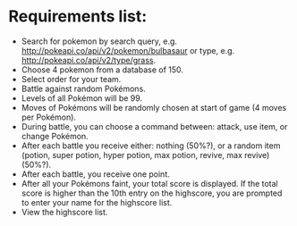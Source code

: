 # Requirements list:

- Search for pokemon by search query, e.g. http://pokeapi.co/api/v2/pokemon/bulbasaur or type, e.g. http://pokeapi.co/api/v2/type/grass.
- Choose 4 pokemon from a database of 150.
- Select order for your team.
- Battle against random Pokémons.
- Levels of all Pokémon will be 99.
- Moves of Pokémons will be randomly chosen at start of game (4 moves per Pokémon).
- During battle, you can choose a command between: attack, use item, or change Pokémon.
- After each battle you receive either: nothing (50%?), or a random item (potion, super potion, hyper potion, max potion, revive, max revive) (50%?).
- After each battle, you receive one point.
- After all your Pokémons faint, your total score is displayed. If the total score is higher than the 10th entry on the highscore, you are prompted to enter your name for the highscore list.
- View the highscore list.
